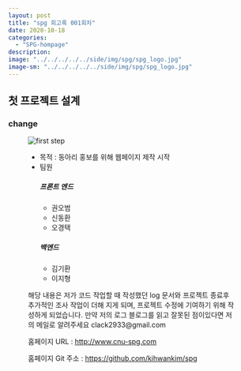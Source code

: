 ```yaml
---
layout: post
title: "spg 회고록 001회차"
date: 2020-10-18
categories:
  - "SPG-hompage"
description:
image: "../../../../../side/img/spg/spg_logo.jpg"
image-sm: "../../../../../side/img/spg/spg_logo.jpg"
---
```

<h2>첫 프로젝트 설계</h2>

<h3>change</h3>
<figure>
  	<img src="../../../../../side/img/spg/spg_logo.jpg" alt="first step"/>
	<ul>
		<li>목적 : 동아리 홍보를 위해 웹페이지 제작 시작</li>
		<li>팀원
			<h5>프론트 엔드</h5>
			<ul>
				<li>권오범</li>
				<li>신동환</li>
				<li>오경택</li>
			</ul>
			<h5>백엔드</h5>
			<ul>
				<li>김기환</li>
				<li>이지형</li>
			</ul>
        	</li>
	</ul>
	<p>해당 내용은 저가 코드 작업할 때 작성했던 log 문서와 프로젝트 종료후 추가적인 조사 작업이 더해 지게 되며, 프로젝트 수정에 기여하기 위해 작성하게 되었습니다. 만약 저의 로그 블로그를 읽고 잘못된 점이있다면 저의 메일로 알려주세요 clack2933@gmail.com</p>
	<p>홈페이지 URL : <a href="http://www.cnu-spg.com">http://www.cnu-spg.com</a></p>
	<p>홈페이지 Git 주소 : <a href="https://github.com/kihwankim/spg">https://github.com/kihwankim/spg</a></p>
</figure>

